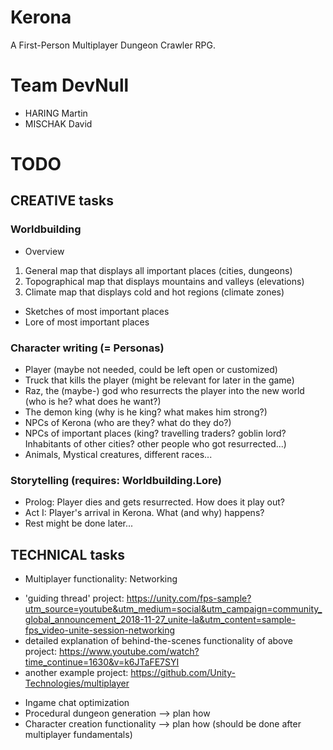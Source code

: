 # Kerona
A First-Person Multiplayer Dungeon Crawler RPG.

# Team DevNull
* HARING Martin
* MISCHAK David

# TODO
## CREATIVE tasks
### Worldbuilding
* Overview
1. General map that displays all important places (cities, dungeons)
2. Topographical map that displays mountains and valleys (elevations)
3. Climate map that displays cold and hot regions (climate zones)
* Sketches of most important places
* Lore of most important places

### Character writing (= Personas)
* Player (maybe not needed, could be left open or customized)
* Truck that kills the player (might be relevant for later in the game)
* Raz, the (maybe-) god who resurrects the player into the new world (who is he? what does he want?)
* The demon king (why is he king? what makes him strong?)
* NPCs of Kerona (who are they? what do they do?)
* NPCs of important places (king? travelling traders? goblin lord? Inhabitants of other cities? other people who got resurrected...)
* Animals, Mystical creatures, different races...

### Storytelling (requires: Worldbuilding.Lore)
* Prolog: Player dies and gets resurrected. How does it play out?
* Act I: Player's arrival in Kerona. What (and why) happens?
* Rest might be done later...

## TECHNICAL tasks
* Multiplayer functionality: Networking
 - 'guiding thread' project: https://unity.com/fps-sample?utm_source=youtube&utm_medium=social&utm_campaign=community_global_announcement_2018-11-27_unite-la&utm_content=sample-fps_video-unite-session-networking
 - detailed explanation of behind-the-scenes functionality of above project: https://www.youtube.com/watch?time_continue=1630&v=k6JTaFE7SYI
 - another example project: https://github.com/Unity-Technologies/multiplayer
* Ingame chat optimization
* Procedural dungeon generation --> plan how
* Character creation functionality --> plan how (should be done after multiplayer fundamentals)
